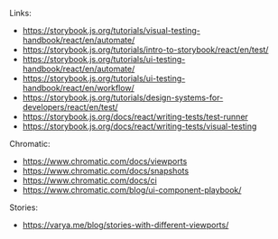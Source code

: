 Links:
- https://storybook.js.org/tutorials/visual-testing-handbook/react/en/automate/
- https://storybook.js.org/tutorials/intro-to-storybook/react/en/test/
- https://storybook.js.org/tutorials/ui-testing-handbook/react/en/automate/
- https://storybook.js.org/tutorials/ui-testing-handbook/react/en/workflow/
- https://storybook.js.org/tutorials/design-systems-for-developers/react/en/test/
- https://storybook.js.org/docs/react/writing-tests/test-runner
- https://storybook.js.org/docs/react/writing-tests/visual-testing

Chromatic:
- https://www.chromatic.com/docs/viewports
- https://www.chromatic.com/docs/snapshots
- https://www.chromatic.com/docs/ci
- https://www.chromatic.com/blog/ui-component-playbook/

Stories:
- https://varya.me/blog/stories-with-different-viewports/
